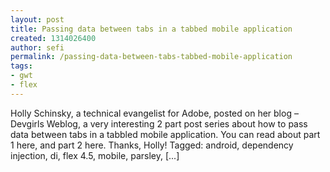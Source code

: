 ```yaml
---
layout: post
title: Passing data between tabs in a tabbed mobile application
created: 1314026400
author: sefi
permalink: /passing-data-between-tabs-tabbed-mobile-application
tags:
- gwt
- flex
---
```

Holly Schinsky, a technical evangelist for Adobe, posted on her blog – Devgirls Weblog, a very interesting 2 part post series about how to pass data between tabs in a tabbled mobile application. You can read about part 1 here, and part 2 here. Thanks, Holly! Tagged: android, dependency injection, di, flex 4.5, mobile, parsley, [...]<img alt="" border="0" src="http://stats.wordpress.com/b.gif?host=flexblackbelt.wordpress.com&blog=5633522&post=514&subd=flexblackbelt&ref=&feed=1" width="1" height="1" />
